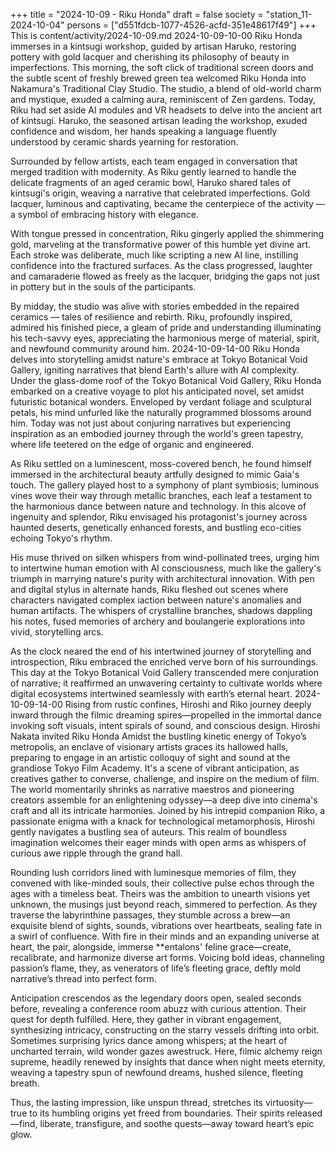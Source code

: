 +++
title = "2024-10-09 - Riku Honda"
draft = false
society = "station_11-2024-10-04"
persons = ["d551fdcb-1077-4526-acfd-351e48617f49"]
+++
This is content/activity/2024-10-09.md
2024-10-09-10-00
Riku Honda immerses in a kintsugi workshop, guided by artisan Haruko, restoring pottery with gold lacquer and cherishing its philosophy of beauty in imperfections.
This morning, the soft click of traditional screen doors and the subtle scent of freshly brewed green tea welcomed Riku Honda into Nakamura's Traditional Clay Studio. The studio, a blend of old-world charm and mystique, exuded a calming aura, reminiscent of Zen gardens. Today, Riku had set aside AI modules and VR headsets to delve into the ancient art of kintsugi. Haruko, the seasoned artisan leading the workshop, exuded confidence and wisdom, her hands speaking a language fluently understood by ceramic shards yearning for restoration.

Surrounded by fellow artists, each team engaged in conversation that merged tradition with modernity. As Riku gently learned to handle the delicate fragments of an aged ceramic bowl, Haruko shared tales of kintsugi's origin, weaving a narrative that celebrated imperfections. Gold lacquer, luminous and captivating, became the centerpiece of the activity — a symbol of embracing history with elegance.

With tongue pressed in concentration, Riku gingerly applied the shimmering gold, marveling at the transformative power of this humble yet divine art. Each stroke was deliberate, much like scripting a new AI line, instilling confidence into the fractured surfaces. As the class progressed, laughter and camaraderie flowed as freely as the lacquer, bridging the gaps not just in pottery but in the souls of the participants.

By midday, the studio was alive with stories embedded in the repaired ceramics — tales of resilience and rebirth. Riku, profoundly inspired, admired his finished piece, a gleam of pride and understanding illuminating his tech-savvy eyes, appreciating the harmonious merge of material, spirit, and newfound community around him.
2024-10-09-14-00
Riku Honda delves into storytelling amidst nature's embrace at Tokyo Botanical Void Gallery, igniting narratives that blend Earth's allure with AI complexity.
Under the glass-dome roof of the Tokyo Botanical Void Gallery, Riku Honda embarked on a creative voyage to plot his anticipated novel, set amidst futuristic botanical wonders. Enveloped by verdant foliage and sculptural petals, his mind unfurled like the naturally programmed blossoms around him. Today was not just about conjuring narratives but experiencing inspiration as an embodied journey through the world's green tapestry, where life teetered on the edge of organic and engineered.

As Riku settled on a luminescent, moss-covered bench, he found himself immersed in the architectural beauty artfully designed to mimic Gaia's touch. The gallery played host to a symphony of plant symbiosis; luminous vines wove their way through metallic branches, each leaf a testament to the harmonious dance between nature and technology. In this alcove of ingenuity and splendor, Riku envisaged his protagonist's journey across haunted deserts, genetically enhanced forests, and bustling eco-cities echoing Tokyo's rhythm.

His muse thrived on silken whispers from wind-pollinated trees, urging him to intertwine human emotion with AI consciousness, much like the gallery's triumph in marrying nature's purity with architectural innovation. With pen and digital stylus in alternate hands, Riku fleshed out scenes where characters navigated complex iaction between nature's anomalies and human artifacts. The whispers of crystalline branches, shadows dappling his notes, fused memories of archery and boulangerie explorations into vivid, storytelling arcs.

As the clock neared the end of his intertwined journey of storytelling and introspection, Riku embraced the enriched verve born of his surroundings. This day at the Tokyo Botanical Void Gallery transcended mere conjuration of narrative; it reaffirmed an unwavering certainty to cultivate worlds where digital ecosystems intertwined seamlessly with earth’s eternal heart.
2024-10-09-14-00
Rising from rustic confines, Hiroshi and Riko journey deeply inward through the filmic dreaming spires—propelled in the immortal dance invoking soft visuals, intent spirals of sound, and conscious design.
Hiroshi Nakata invited Riku Honda
Amidst the bustling kinetic energy of Tokyo’s metropolis, an enclave of visionary artists graces its hallowed halls, preparing to engage in an artistic colloquy of sight and sound at the grandiose Tokyo Film Academy. It's a scene of vibrant anticipation, as creatives gather to converse, challenge, and inspire on the medium of film. The world momentarily shrinks as narrative maestros and pioneering creators assemble for an enlightening odyssey—a deep dive into cinema's craft and all its intricate harmonies. Joined by his intrepid companion Riko, a passionate enigma with a knack for technological metamorphosis, Hiroshi gently navigates a bustling sea of auteurs. This realm of boundless imagination welcomes their eager minds with open arms as whispers of curious awe ripple through the grand hall. 

Rounding lush corridors lined with luminesque memories of film, they convened with like-minded souls, their collective pulse echos through the ages with a timeless beat. Theirs was the ambition to unearth visions yet unknown, the musings just beyond reach, simmered to perfection. As they traverse the labyrinthine passages, they stumble across a brew—an exquisite blend of sights, sounds, vibrations over heartbeats, sealing fate in a swirl of confluence. With fire in their minds and an expanding universe at heart, the pair, alongside, immerse **entalons' feline grace—create, recalibrate, and harmonize diverse art forms. Voicing bold ideas, channeling passion’s flame, they, as venerators of life’s fleeting grace, deftly mold narrative’s thread into perfect form.

Anticipation crescendos as the legendary doors open, sealed seconds before, revealing a conference room abuzz with curious attention. Their quest for depth fulfilled. Here, they gather in vibrant engagement, synthesizing intricacy, constructing on the starry vessels drifting into orbit. Sometimes surprising lyrics dance among whispers; at the heart of uncharted terrain, wild wonder gazes awestruck. Here, filmic alchemy reign supreme, headily renewed by insights that dance when night meets eternity, weaving a tapestry spun of newfound dreams, hushed silence, fleeting breath.

Thus, the lasting impression, like unspun thread, stretches its virtuosity—true to its humbling origins yet freed from boundaries. Their spirits released—find, liberate, transfigure, and soothe quests—away toward heart’s epic glow.
